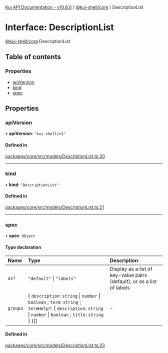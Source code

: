 [Kui API Documentation - v10.8.0](../README.md) / [@kui-shell/core](../modules/kui_shell_core.md) / DescriptionList

# Interface: DescriptionList

[@kui-shell/core](../modules/kui_shell_core.md).DescriptionList

## Table of contents

### Properties

- [apiVersion](kui_shell_core.DescriptionList.md#apiversion)
- [kind](kui_shell_core.DescriptionList.md#kind)
- [spec](kui_shell_core.DescriptionList.md#spec)

## Properties

### apiVersion

• **apiVersion**: `"kui-shell/v1"`

#### Defined in

[packages/core/src/models/DescriptionList.ts:20](https://github.com/mra-ruiz/kui/blob/76908b178/packages/core/src/models/DescriptionList.ts#L20)

---

### kind

• **kind**: `"DescriptionList"`

#### Defined in

[packages/core/src/models/DescriptionList.ts:21](https://github.com/mra-ruiz/kui/blob/76908b178/packages/core/src/models/DescriptionList.ts#L21)

---

### spec

• **spec**: `Object`

#### Type declaration

| Name     | Type                                                                                                                                                              | Description                                                            |
| :------- | :---------------------------------------------------------------------------------------------------------------------------------------------------------------- | :--------------------------------------------------------------------- |
| `as?`    | `"default"` \| `"labels"`                                                                                                                                         | Display as a list of key-value pairs (default), or as a list of labels |
| `groups` | { `description`: `string` \| `number` \| `boolean` ; `term`: `string` ; `termHelp?`: { `description`: `string` \| `number` \| `boolean` ; `title`: `string` } }[] | -                                                                      |

#### Defined in

[packages/core/src/models/DescriptionList.ts:23](https://github.com/mra-ruiz/kui/blob/76908b178/packages/core/src/models/DescriptionList.ts#L23)
